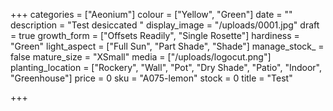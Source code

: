 +++
categories = ["Aeonium"]
colour = ["Yellow", "Green"]
date = ""
description = "Test desiccated "
display_image = "/uploads/0001.jpg"
draft = true
growth_form = ["Offsets Readily", "Single Rosette"]
hardiness = "Green"
light_aspect = ["Full Sun", "Part Shade", "Shade"]
manage_stock_ = false
mature_size = "XSmall"
media = ["/uploads/logocut.png"]
planting_location = ["Rockery", "Wall", "Pot", "Dry Shade", "Patio", "Indoor", "Greenhouse"]
price = 0
sku = "A075-lemon"
stock = 0
title = "Test"

+++
